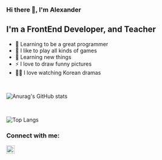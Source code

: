 ### Hi there 👋, I'm Alexander

## I'm a FrontEnd Developer, and Teacher
- 💪 Learning to be a great programmer
- 🎉 I like to play all kinds of games
- 🥅 Learning new things
- ⚡ I love to draw funny pictures
- 🤹🏽 I love watching Korean dramas

<br />

![Anurag's GitHub stats](https://github-readme-stats.vercel.app/api?username=AirSunday&show_icons=true&theme=gruvbox)

<br />

![Top Langs](https://github-readme-stats.vercel.app/api/top-langs/?username=AirSunday&layout=compact)

### Connect with me:

[<img align="left" alt="AirSunday | VK" width="22px" src="https://cdn.jsdelivr.net/npm/simple-icons@v3/icons/vk.svg" />][vk]

[vk]: https://vk.com/superkisa2001